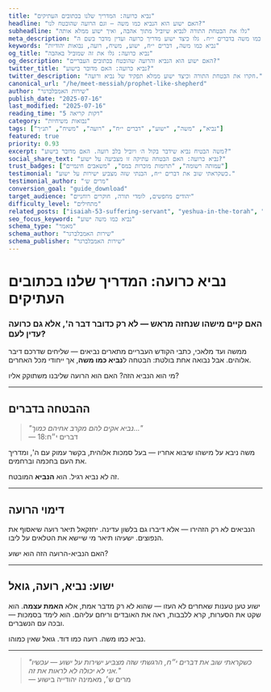 ```yaml
---
title: "נביא כרועה: המדריך שלנו בכתובים העתיקים"
headline: "האם ישוע הוא הנביא כמו משה — וגם הרועה שהובטח לנו?"
subheadline: "גלו את הבטחת התורה לנביא שיוביל מתוך אהבה, ואיך ישוע ממלא אותה"
meta_description: "חקרו את ההבטחה לנביא כמו משה בדברים י״ח. גלו כיצד ישוע מדריך כרועה ועדין מדבר בשם ה'."
keywords: "נביא כמו משה, דברים י״ח, ישוע, משיח, רועה, נבואות יהודיות"
og_title: "נביא כרועה: גלו את זה שמוביל באהבה"
og_description: "האם ישוע הוא הנביא והרועה שהובטח בכתובים העבריים?"
twitter_title: "נביא כרועה: האם מדובר בישוע?"
twitter_description: "חקרו את הבטחת התורה וכיצד ישוע ממלא תפקיד של נביא ורועה."
canonical_url: "/he/meet-messiah/prophet-like-shepherd"
author: "שירות האמבלברגר"
publish_date: "2025-07-16"
last_modified: "2025-07-16"
reading_time: "5 דקות קריאה"
category: "נבואות משיחיות"
tags: ["נביא", "משה", "ישוע", "דברים י״ח", "רועה", "משיח", "תנ״ך"]
featured: true
priority: 0.93
excerpt: "משה הבטיח נביא שידבר בקול ה׳ ויוביל בלב רועה. האם מדובר בישוע?"
social_share_text: "נביא כרועה: האם הבטחה עתיקה זו מצביעה על ישוע?"
trust_badges: ["עמותה רשומה", "תרומות מוכרות במס", "משאבים חינמיים"]
testimonial: "כשקראתי שוב את דברים י״ח, הבנתי שזה מצביע ישירות על ישוע."
testimonial_author: "מרים ש׳"
conversion_goal: "guide_download"
target_audience: "יהודים מחפשים, לומדי תורה, חוקרים רוחניים"
difficulty_level: "מתחילים"
related_posts: ["isaiah-53-suffering-servant", "yeshua-in-the-torah", "could-yeshua-be-the-messiah"]
seo_focus_keyword: "נביא כמו משה ישוע"
schema_type: "מאמר"
schema_author: "שירות האמבלברגר"
schema_publisher: "שירות האמבלברגר"
---
```


# נביא כרועה: המדריך שלנו בכתובים העתיקים

### האם קיים מישהו שנחזה מראש — לא רק כדובר דבר ה', אלא גם כרועה עדין לעם?

ממשה ועד מלאכי, כתבי הקודש העבריים מתארים נביאים — שליחים שדרכם דיבר אלוהים. אבל נבואה אחת בולטת: הבטחה ל**נביא כמו משה**, אך ייחודי מכל האחרים.

מי הוא הנביא הזה? האם הוא הרועה שליבנו משתוקק אליו?

---

## ההבטחה בדברים

> _"נביא אקים להם מקרב אחיהם כמוך..."_  
> — דברים י״ח:18

משה ניבא על מישהו שיבוא אחריו — בעל סמכות אלוהית, בקשר עמוק עם ה', ומדריך את העם בחכמה וברחמים.

זה לא נביא רגיל. הוא **הנביא** המובטח.

---

## דימוי הרועה

הנביאים לא רק הזהירו — אלא דיברו גם בלשון עדינה. יחזקאל תיאר רועה שיאסוף את הנפוצים. ישעיהו תיאר מי שיישא את הטלאים על ליבו.

האם הנביא-הרועה הזה הוא ישוע?

---

## ישוע: נביא, רועה, גואל

ישוע טען טענות שאחרים לא העזו — שהוא לא רק מדבר אמת, אלא **האמת עצמה**. הוא שקט את הסערות, קרא ללבבות, ראה את האובדים וריחם עליהם. הוא לימד בסמכות — ובכה עם הנשברים.

נביא כמו משה. רועה כמו דוד. גואל שאין כמוהו.

---

> _"כשקראתי שוב את דברים י״ח, הרגשתי שזה מצביע ישירות על ישוע — עכשיו אני לא יכולה לא לראות את זה."_  
> — מרים ש׳, מאמינה יהודייה בישוע
